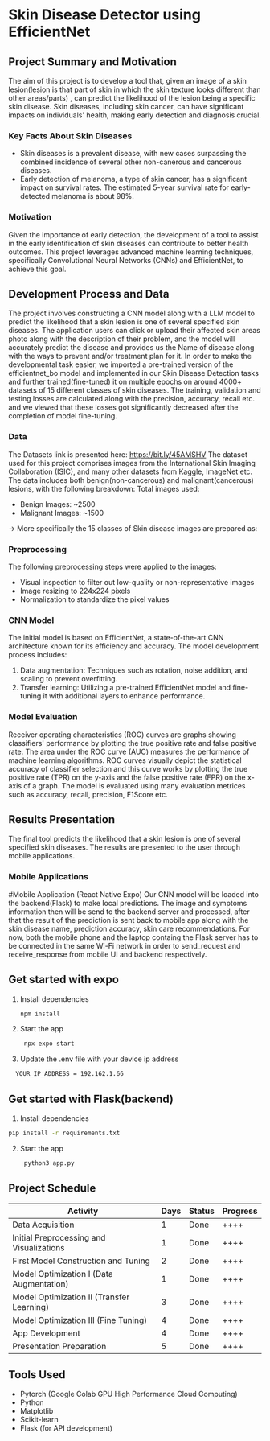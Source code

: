 # Skin Disease Detector using EfficientNet

## Project Summary and Motivation

The aim of this project is to develop a tool that, given an image of a skin lesion(lesion is that part of skin in which the skin texture looks different than other areas/parts) , can predict the likelihood of the lesion being a specific skin disease.
Skin diseases, including skin cancer, can have significant impacts on individuals' health, making early detection and diagnosis crucial.

### Key Facts About Skin Diseases

- Skin diseases is a prevalent disease, with new cases surpassing the combined incidence of several other non-canerous and cancerous diseases.
- Early detection of melanoma, a type of skin cancer, has a significant impact on survival rates. The estimated 5-year survival rate for early-detected melanoma is about 98%.

### Motivation

Given the importance of early detection, the development of a tool to assist in the early identification of skin diseases can contribute to better health outcomes.
This project leverages advanced machine learning techniques, specifically Convolutional Neural Networks (CNNs) and EfficientNet, to achieve this goal.

## Development Process and Data

The project involves constructing a CNN model along with a LLM model to predict the likelihood that a skin lesion is one of several specified skin diseases.
The application users can click or upload their affected skin areas photo along with the description of their problem, and the model will accurately predict the disease and provides
us the Name of disease along with the ways to prevent and/or treatment plan for it.
In order to make the developmental task easier, we imported a pre-trained version of the efficientnet_bo model and implemented in our Skin Disease Detection tasks and further trained(fine-tuned) 
it on multiple epochs on around 4000+ datasets of 15 different classes of skin diseases.
The training, validation and testing losses are calculated along with the precision, accuracy, recall etc. and we viewed that these losses got significantly decreased after the completion of model
fine-tuning.

### Data
The Datasets link is presented here: 
  https://bit.ly/45AMSHV
The dataset used for this project comprises images from the International Skin Imaging Collaboration (ISIC), and many other datasets from Kaggle, ImageNet etc.
The data includes both benign(non-cancerous) and malignant(cancerous) lesions, with the following breakdown:
Total images used:
- Benign Images: ~2500
- Malignant Images: ~1500
  
-> More specifically the 15 classes of Skin disease images are prepared as:



### Preprocessing

The following preprocessing steps were applied to the images:

- Visual inspection to filter out low-quality or non-representative images
- Image resizing to 224x224 pixels
- Normalization to standardize the pixel values

### CNN Model

The initial model is based on EfficientNet, a state-of-the-art CNN architecture known for its efficiency and accuracy. The model development process includes:

1. Data augmentation: Techniques such as rotation, noise addition, and scaling to prevent overfitting.
2. Transfer learning: Utilizing a pre-trained EfficientNet model and fine-tuning it with additional layers to enhance performance.

### Model Evaluation
Receiver operating characteristics (ROC) curves are graphs showing classifiers' performance by plotting the true positive rate and false positive rate. The area under the ROC curve (AUC) measures the performance of machine learning algorithms. ROC curves visually depict the statistical accuracy of classifier selection and this curve works by plotting the true positive rate (TPR) on the y-axis and the false positive rate (FPR) on the x-axis of a graph.
The model is evaluated using many evaluation metrices such as accuracy, recall, precision, F1Score etc. 

## Results Presentation

The final tool predicts the likelihood that a skin lesion is one of several specified skin diseases. The results are presented to the user through mobile applications.

### Mobile Applications
  #Mobile Application (React Native Expo)
Our CNN model will be loaded into the backend(Flask) to make local predictions. The image and symptoms information then will be send to the backend server and processed, after that the result of the prediction is sent back to mobile app along with the skin disease name, prediction accuracy, skin care recommendations.
For now, both the mobile phone and the laptop containg the Flask server has to be connected in the same Wi-Fi network in order to send_request and receive_response from mobile UI and backend respectively.

## Get started with expo
1. Install dependencies
   ```bash
   npm install
   ```
2. Start the app
   ```bash
    npx expo start
   ```
3. Update the .env file with your device ip address
  ```bash
    YOUR_IP_ADDRESS = 192.162.1.66 
   ```
## Get started with Flask(backend)
   1. Install dependencies
   ```bash
   pip install -r requirements.txt
   ```
2. Start the app
   ```bash
    python3 app.py
   ```

## Project Schedule

| Activity                           | Days | Status | Progress |
|------------------------------------|------|--------|----------|
| Data Acquisition                   | 1    | Done   | ++++     |
| Initial Preprocessing and Visualizations | 1 | Done | ++++ |
| First Model Construction and Tuning | 2 | Done | ++++ |
| Model Optimization I (Data Augmentation) | 1 | Done | ++++ |
| Model Optimization II (Transfer Learning) | 3| Done | ++++ |
| Model Optimization III (Fine Tuning) | 4| Done | ++++ |
| App Development            | 4   | Done| ++++     |
| Presentation Preparation           | 5   | Done   | ++++     |

## Tools Used

- Pytorch (Google Colab GPU High Performance Cloud Computing)
- Python
- Matplotlib
- Scikit-learn
- Flask (for API development)



